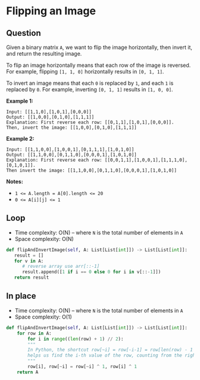 # Flipping an Image

## Question

Given a binary matrix `A`, we want to flip the image horizontally, then invert it, and return the resulting image.

To flip an image horizontally means that each row of the image is reversed.  For example, flipping `[1, 1, 0]` horizontally results in `[0, 1, 1]`.

To invert an image means that each `0` is replaced by `1`, and each `1` is replaced by `0`. For example, inverting `[0, 1, 1]` results in `[1, 0, 0]`.

**Example 1:**

```text
Input: [[1,1,0],[1,0,1],[0,0,0]]
Output: [[1,0,0],[0,1,0],[1,1,1]]
Explanation: First reverse each row: [[0,1,1],[1,0,1],[0,0,0]].
Then, invert the image: [[1,0,0],[0,1,0],[1,1,1]]
```

**Example 2:**

```text
Input: [[1,1,0,0],[1,0,0,1],[0,1,1,1],[1,0,1,0]]
Output: [[1,1,0,0],[0,1,1,0],[0,0,0,1],[1,0,1,0]]
Explanation: First reverse each row: [[0,0,1,1],[1,0,0,1],[1,1,1,0],[0,1,0,1]].
Then invert the image: [[1,1,0,0],[0,1,1,0],[0,0,0,1],[1,0,1,0]]
```

**Notes:**

* `1 <= A.length = A[0].length <= 20`
* `0 <= A[i][j] <= 1`

## Loop

* Time complexity: O\(N\) – where `N` is the total number of elements in `A`
* Space complexity: O\(N\)

```python
def flipAndInvertImage(self, A: List[List[int]]) -> List[List[int]]:
   result = []
   for v in A:
      # reverse array use arr[::-1]
      result.append([1 if i == 0 else 0 for i in v[::-1]])
   return result
```

## In place

* Time complexity: O\(N\) – where `N` is the total number of elements in `A`
* Space complexity: O\(1\)

```python
def flipAndInvertImage(self, A: List[List[int]]) -> List[List[int]]:
    for row in A:
        for i in range((len(row) + 1) // 2):
        """
        In Python, the shortcut row[~i] = row[-i-1] = row[len(row) - 1 - i]
        helps us find the i-th value of the row, counting from the right.
        """
        row[i], row[~i] = row[~i] ^ 1, row[i] ^ 1
    return A
```

